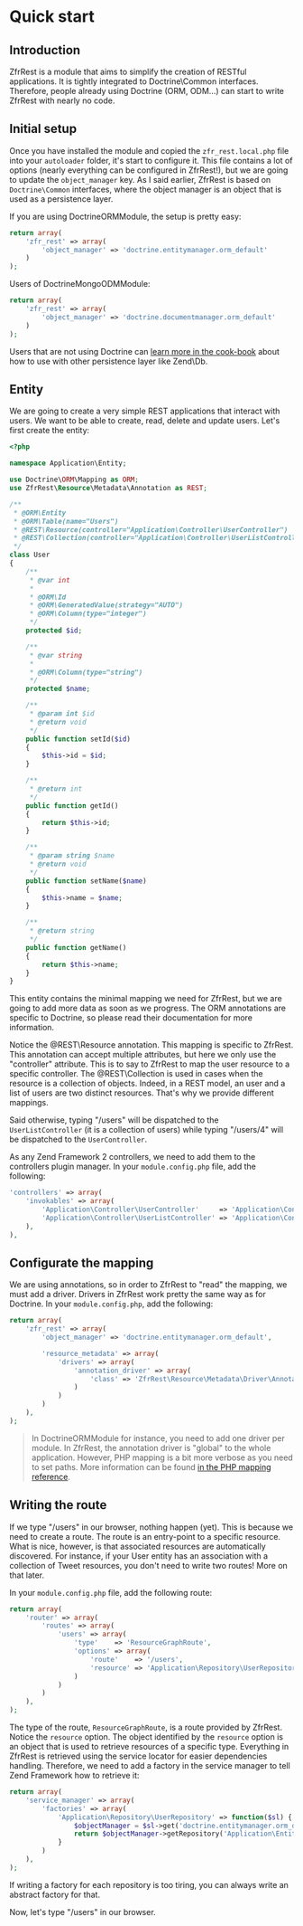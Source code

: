 # Quick start

## Introduction

ZfrRest is a module that aims to simplify the creation of RESTful applications. It is tightly integrated to Doctrine\Common interfaces. Therefore, people already using Doctrine (ORM, ODM…) can start to write ZfrRest with nearly no code.

## Initial setup

Once you have installed the module and copied the `zfr_rest.local.php` file into your `autoloader` folder, it's start to configure it. This file contains a lot of options (nearly everything can be configured in ZfrRest!), but we are going to update the `object_manager` key. As I said earlier, ZfrRest is based on `Doctrine\Common` interfaces, where the object manager is an object that is used as a persistence layer.

If you are using DoctrineORMModule, the setup is pretty easy:

```php
return array(
	'zfr_rest' => array(
		'object_manager' => 'doctrine.entitymanager.orm_default'
	)
);
```

Users of DoctrineMongoODMModule:

```php
return array(
	'zfr_rest' => array(
		'object_manager' => 'doctrine.documentmanager.orm_default'
	)
);
```

Users that are not using Doctrine can [learn more in the cook-book](/cook-book.md) about how to use with other persistence layer like Zend\Db.

## Entity

We are going to create a very simple REST applications that interact with users. We want to be able to create, read, delete and update users. Let's first create the entity:

```php
<?php

namespace Application\Entity;

use Doctrine\ORM\Mapping as ORM;
use ZfrRest\Resource\Metadata\Annotation as REST;

/**
 * @ORM\Entity
 * @ORM\Table(name="Users")
 * @REST\Resource(controller="Application\Controller\UserController")
 * @REST\Collection(controller="Application\Controller\UserListController")
 */
class User
{
    /**
     * @var int
     *
     * @ORM\Id
     * @ORM\GeneratedValue(strategy="AUTO")
     * @ORM\Column(type="integer")
     */
    protected $id;

    /**
     * @var string
     *
     * @ORM\Column(type="string")
     */
    protected $name;

    /**
     * @param int $id
     * @return void
     */
    public function setId($id)
    {
        $this->id = $id;
    }

    /**
     * @return int
     */
    public function getId()
    {
        return $this->id;
    }

    /**
     * @param string $name
     * @return void
     */
    public function setName($name)
    {
        $this->name = $name;
    }

    /**
     * @return string
     */
    public function getName()
    {
        return $this->name;
    }
}
```

This entity contains the minimal mapping we need for ZfrRest, but we are going to add more data as soon as we progress. The ORM annotations are specific to Doctrine, so please read their documentation for more information.

Notice the @REST\Resource annotation. This mapping is specific to ZfrRest. This annotation can accept multiple attributes, but here we only use the "controller" attribute. This is to say to ZfrRest to map the user resource to a specific controller. The @REST\Collection is used in cases when the resource is a collection of objects. Indeed, in a REST model, an user and a list of users are two distinct resources. That's why we provide different mappings.

Said otherwise, typing "/users" will be dispatched to the `UserListController` (it is a collection of users) while typing "/users/4" will be dispatched to the `UserController`.

As any Zend Framework 2 controllers, we need to add them to the controllers plugin manager. In your `module.config.php` file, add the following:

```php
'controllers' => array(
    'invokables' => array(
        'Application\Controller\UserController'     => 'Application\Controller\UserController',
        'Application\Controller\UserListController' => 'Application\Controller\UserListController',
    ),
),
```

## Configurate the mapping

We are using annotations, so in order to ZfrRest to "read" the mapping, we must add a driver. Drivers in ZfrRest work pretty the same way as for Doctrine. In your `module.config.php`, add the following:

```php
return array(
	'zfr_rest' => array(
        'object_manager' => 'doctrine.entitymanager.orm_default',

        'resource_metadata' => array(
            'drivers' => array(
                'annotation_driver' => array(
                    'class' => 'ZfrRest\Resource\Metadata\Driver\AnnotationDriver'
                )
            )
        )
    ),
);
```

> In DoctrineORMModule for instance, you need to add one driver per module. In ZfrRest, the annotation driver is "global" to the whole application. However, PHP mapping is a bit more verbose as you need to set paths. More information can be found [in the PHP mapping reference](/php-mapping-reference.md).

## Writing the route

If we type "/users" in our browser, nothing happen (yet). This is because we need to create a route. The route is an entry-point to a specific resource. What is nice, however, is that associated resources are automatically discovered. For instance, if your User entity has an association with a collection of Tweet resources, you don't need to write two routes! More on that later.

In your `module.config.php` file, add the following route:

```php
return array(
	'router' => array(
        'routes' => array(
            'users' => array(
                'type'    => 'ResourceGraphRoute',
                'options' => array(
                    'route'    => '/users',
                    'resource' => 'Application\Repository\UserRepository'
                )
            )
        )
    ),
);
```

The type of the route, `ResourceGraphRoute`, is a route provided by ZfrRest. Notice the `resource` option. The object identified by the `resource` option is an object that is used to retrieve resources of a specific type. Everything in ZfrRest is retrieved using the service locator for easier dependencies handling. Therefore, we need to add a factory in the service manager to tell Zend Framework how to retrieve it:

```php
return array(
	'service_manager' => array(
        'factories' => array(
            'Application\Repository\UserRepository' => function($sl) {
                $objectManager = $sl->get('doctrine.entitymanager.orm_default');
                return $objectManager->getRepository('Application\Entity\User');
            }
        )
    ),
);
```

If writing a factory for each repository is too tiring, you can always write an abstract factory for that.

Now, let's type "/users" in our browser.
